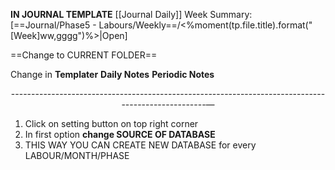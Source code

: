 **IN JOURNAL TEMPLATE** [[Journal Daily]]
Week Summary: [==Journal/Phase5 - Labours/Weekly==/<%moment(tp.file.title).format("[Week]ww,gggg")%>|Open]


==Change to CURRENT FOLDER==

Change in
**Templater**
**Daily Notes**
**Periodic Notes**
<center>---------------------------------------------------------------------------------------------------—</center> 


1. Click on setting button on top right corner 
2. In first option **change SOURCE OF DATABASE**
3. THIS WAY YOU CAN CREATE NEW DATABASE for every LABOUR/MONTH/PHASE